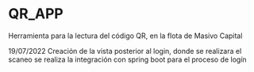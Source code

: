 # QR_APP
Herramienta para la lectura del código QR, en la flota de Masivo Capital

19/07/2022
Creación de la vista posterior al login, donde se realizara el scaneo
se realiza la integración con spring boot para el proceso de logín
